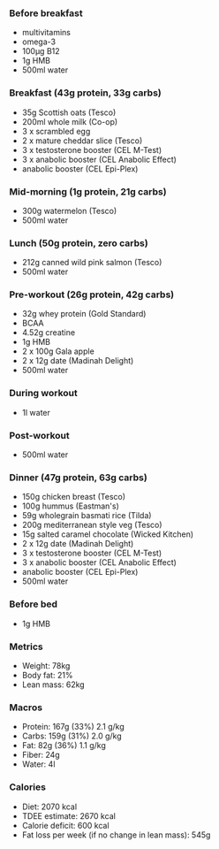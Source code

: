 ### Before breakfast

- multivitamins
- omega-3
- 100μg B12
- 1g HMB
- 500ml water

### Breakfast (43g protein, 33g carbs)

- 35g Scottish oats (Tesco)
- 200ml whole milk (Co-op)
- 3 x scrambled egg
- 2 x mature cheddar slice (Tesco)
- 3 x testosterone booster (CEL M-Test)
- 3 x anabolic booster (CEL Anabolic Effect)
- anabolic booster (CEL Epi-Plex)

### Mid-morning (1g protein, 21g carbs)

- 300g watermelon (Tesco)
- 500ml water

### Lunch (50g protein, zero carbs)

- 212g canned wild pink salmon (Tesco)
- 500ml water

### Pre-workout (26g protein, 42g carbs)

- 32g whey protein (Gold Standard)
- BCAA
- 4.52g creatine
- 1g HMB
- 2 x 100g Gala apple
- 2 x 12g date (Madinah Delight)
- 500ml water

### During workout

- 1l water

### Post-workout

- 500ml water

### Dinner (47g protein, 63g carbs)

- 150g chicken breast (Tesco)
- 100g hummus (Eastman's)
- 59g wholegrain basmati rice (Tilda)
- 200g mediterranean style veg (Tesco)
- 15g salted caramel chocolate (Wicked Kitchen)
- 2 x 12g date (Madinah Delight)
- 3 x testosterone booster (CEL M-Test)
- 3 x anabolic booster (CEL Anabolic Effect)
- anabolic booster (CEL Epi-Plex)
- 500ml water

### Before bed

- 1g HMB

### Metrics

- Weight: 78kg
- Body fat: 21%
- Lean mass: 62kg

### Macros

- Protein: 167g (33%) 2.1 g/kg
- Carbs: 159g (31%) 2.0 g/kg
- Fat: 82g (36%) 1.1 g/kg
- Fiber: 24g
- Water: 4l

### Calories

- Diet: 2070 kcal
- TDEE estimate: 2670 kcal
- Calorie deficit: 600 kcal
- Fat loss per week (if no change in lean mass): 545g